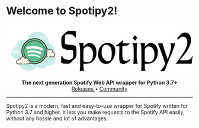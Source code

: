 # Welcome to Spotipy2!

<p align="center">
    <a href="https://github.com/cyanbook/spotipy2">
        <img src="img/logo.svg" alt="Spotipy2">
    </a>
    <br>
    <b>The next generation Spotify Web API wrapper for Python 3.7+</b>
    <br>
    <a href="https://github.com/cyanbook/spotipy2/releases">
        Releases
    </a>
    •
    <a href="https://t.me/spotipy2">
        Community
    </a>
</p>

***

Spotipy2 is a modern, fast and easy-to-use wrapper for Spotify written for Python 3.7 and higher. It lets you make requests to the Spotify API easily, without any hassle and lot of advantages.